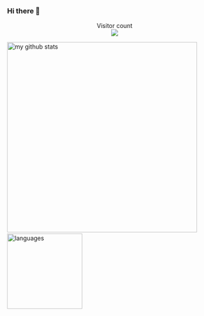 ### Hi there 👋

<!--
**mabadinakach/mabadinakach** is a ✨ _special_ ✨ repository because its `README.md` (this file) appears on your GitHub profile.

Here are some ideas to get you started:

- 🔭 I’m currently working on ...
- 🌱 I’m currently learning ...
- 👯 I’m looking to collaborate on ...
- 🤔 I’m looking for help with ...
- 💬 Ask me about ...
- 📫 How to reach me: ...
- 😄 Pronouns: ...
- ⚡ Fun fact: ...
-->

<p align="center"> 
  Visitor count<br>
  <img src="https://profile-counter.glitch.me/mabadinakach/count.svg" />
</p>

<p align="left">
<img src="https://github-readme-stats.vercel.app/api?username=mabadinakach&show_icons=true&theme=light" alt="my github stats" width="445"/>&nbsp;<img src="https://github-readme-stats.vercel.app/api/top-langs/?username=mabadinakach&layout=compact&show_icons=true&theme=light" alt="languages" height="176">
</p>

